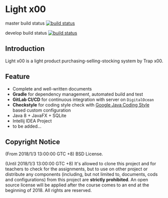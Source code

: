 # Light x00

master build status
[![build status](http://101.37.19.32:10080/trap-x00/ERPnju/badges/master/build.svg)](http://101.37.19.32:10080/trap-x00/ERPnju/commits/master)

develop build status
[![build status](http://101.37.19.32:10080/trap-x00/ERPnju/badges/develop/build.svg)](http://101.37.19.32:10080/trap-x00/ERPnju/commits/develop)

## Introduction

Light x00 is a light product purchasing-selling-stocking system by Trap x00.

## Feature

- Complete and well-written documents
- **Gradle** for dependency management, automated build and test 
- **GitLab CI/CD** for continuous integration with server on `DigitalOcean`
- **Checkstyle** for coding style check with [Google Java Coding Style](http://google.github.io/styleguide/javaguide.html) based custom configuration
- Java 8 + JavaFX + SQLite
- Intellij IDEA Project
- to be added...

## Copyright Notice

(From 2018/1/3 13:00:00 GTC +8) BSD License.

(Until 2018/1/3 13:00:00 GTC +8) It's allowed to clone this project and for teachers to check for the assignments, but to use on other project or distribute any components (including, but not limited to, documents, cods and configurations) from this project are **strictly prohibited**. An open source license will be applied after the course comes to an end at the beginning of 2018. All rights are reserved.
